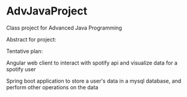 # AdvJavaProject
Class project for Advanced Java Programming

Abstract for project:

Tentative plan:

Angular web client to interact with spotify api and visualize data for a spotify user

Spring boot application to store a user's data in a mysql database, and perform other operations on the data